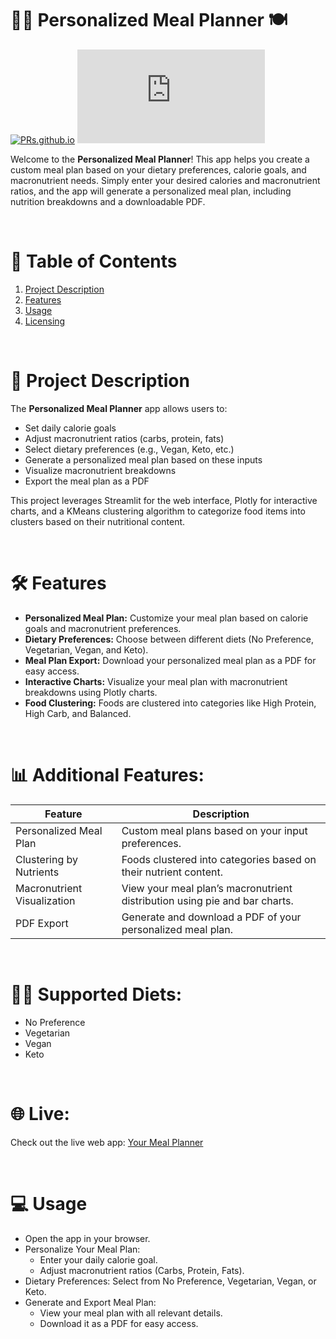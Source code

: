 # 🧑‍🍳 Personalized Meal Planner 🍽️
[![PRs.github.io](https://img.shields.io/badge/PRs-welcome-brightgreen.svg?style=flat-square)](https://github.com/aguilar-victor/mealplanner/forks) [![website .github.io](https://img.shields.io/website-light-up/http/victor-aguilar.github.io/creative-profile-readme.s)](https://yourmealplanner.streamlit.app)

Welcome to the **Personalized Meal Planner**! This app helps you create a custom meal plan based on your dietary preferences, calorie goals, and macronutrient needs. Simply enter your desired calories and macronutrient ratios, and the app will generate a personalized meal plan, including nutrition breakdowns and a downloadable PDF.
<!--![Project Banner](https://yourmealplanner.com)-->
<br>

# 🚀 Table of Contents

1. [Project Description](#project-description)
2. [Features](#features)
3. [Usage](#usage)
4. [Licensing](#licensing)
<br>

# 📖 Project Description

The **Personalized Meal Planner** app allows users to:

- Set daily calorie goals
- Adjust macronutrient ratios (carbs, protein, fats)
- Select dietary preferences (e.g., Vegan, Keto, etc.)
- Generate a personalized meal plan based on these inputs
- Visualize macronutrient breakdowns
- Export the meal plan as a PDF

This project leverages Streamlit for the web interface, Plotly for interactive charts, and a KMeans clustering algorithm to categorize food items into clusters based on their nutritional content.

<br>

# **🛠️ Features**

- **Personalized Meal Plan:** Customize your meal plan based on calorie goals and macronutrient preferences.
- **Dietary Preferences:** Choose between different diets (No Preference, Vegetarian, Vegan, and Keto).
- **Meal Plan Export:** Download your personalized meal plan as a PDF for easy access.
- **Interactive Charts:** Visualize your meal plan with macronutrient breakdowns using Plotly charts.
- **Food Clustering:** Foods are clustered into categories like High Protein, High Carb, and Balanced.
<br>

# 📊 Additional Features:

| Feature                  | Description                                                   |
|--------------------------|---------------------------------------------------------------|
| Personalized Meal Plan    | Custom meal plans based on your input preferences.            |
| Clustering by Nutrients   | Foods clustered into categories based on their nutrient content. |
| Macronutrient Visualization | View your meal plan’s macronutrient distribution using pie and bar charts. |
| PDF Export                | Generate and download a PDF of your personalized meal plan.   |
<br>

# 🧑‍🍳 Supported Diets:

- No Preference
- Vegetarian
- Vegan
- Keto
<br>

# 🌐 Live:

Check out the live web app: [Your Meal Planner](https://yourmealplanner.streamlit.app)

<br>

# 💻 Usage

- Open the app in your browser.
- Personalize Your Meal Plan:
  - Enter your daily calorie goal.
  - Adjust macronutrient ratios (Carbs, Protein, Fats).
- Dietary Preferences: Select from No Preference, Vegetarian, Vegan, or Keto.
- Generate and Export Meal Plan:
  - View your meal plan with all relevant details.
  - Download it as a PDF for easy access.

<br>
<!--🛡️ Licensing

This project is licensed under the MIT License - see the LICENSE file for details.-->

🛠️ Built With

    Streamlit - The web framework used
    Plotly - For data visualization
    pandas - For data manipulation
    scikit-learn - For clustering and machine learning
    reportlab - For generating PDFs

<!--🔗 Useful Links:

    Documentation
    Tutorial
    API Reference-->
